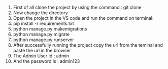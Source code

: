 1. First of all clone the project by using the command : git clone
2. Now change the directory
3. Open the project in the VS code and run the command on terminal:
4. pip install -r requirements.txt
5. python manage.py makemigrations
6. python manage.py migrate
7. python manage.py runserver
8. After successfully running the project copy the url from the teminal and paste the url in the browser
9. The Admin User Id : admin
10. And the password is : admin123
    
  
